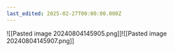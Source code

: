 ```yaml
---
last_edited: 2025-02-27T00:00:00.000Z
---
```





![[Pasted image 20240804145905.png]]![[Pasted image 20240804145907.png]]
